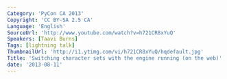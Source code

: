 ```yaml
---
Category: 'PyCon CA 2013'
Copyright: 'CC BY-SA 2.5 CA'
Language: 'English'
SourceUrl: 'http://www.youtube.com/watch?v=h721CR8xYuQ'
Speakers: [Taavi Burns]
Tags: [lightning talk]
ThumbnailUrl: 'http://i1.ytimg.com/vi/h721CR8xYuQ/hqdefault.jpg'
Title: 'Switching character sets with the engine running (on the web)'
date: '2013-08-11'
---
```


